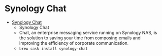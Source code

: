 # Synology Chat
- [Synology Chat](https://www.synology.com/en-us/dsm/feature/chat)
  -  Synology Chat
  - Chat, an enterprise messaging service running on Synology NAS, is the solution to saving your time from composing emails and improving the efficiency of corporate communication.
  - `brew cask install synology-chat`

